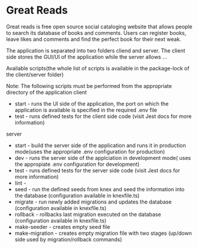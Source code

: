 # Great Reads 

Great reads is free open source social cataloging website that allows people to search its database of books and comments. Users can register books, leave likes and comments and find the perfect book for their next weak.

The application is separated into two folders cliend and server. The client side stores the GUI/UI of the application while the server allows ...

Available scripts(the whole list of scripts is available in the package-lock of the client/server folder)  

Note: The following scripts must be performed from the appropriate directory of the application
client
 - start - runs the UI side of the application, the port on which the application is available is specified in the required .env file 
 - test - runs defined tests for the client side code (visit Jest docs for more information)

server
 - start - build the server side of the application and runs it in production mode(uses the appropriate .env configuration for production)
 - dev - runs the server side of the applciation in development mode( uses the appropiate .env configuration for development)
 - test - runs defined tests for the server side code (visit Jest docs for more information)
 - lint - 
 - seed - run the defined seeds from knex and seed the information into the database (configuration available in knexfile.ts)
 - migrate - run newly added migrations and updates the database (configuration available in knexfile.ts)
 - rollback - rollbacks last migration executed on the database (configuration available in knexfile.ts)
 - make-seeder - creates empty seed file 
 - make-migration - creates empty migration file with two stages (up/down side used by migration/rollback commands)
 
